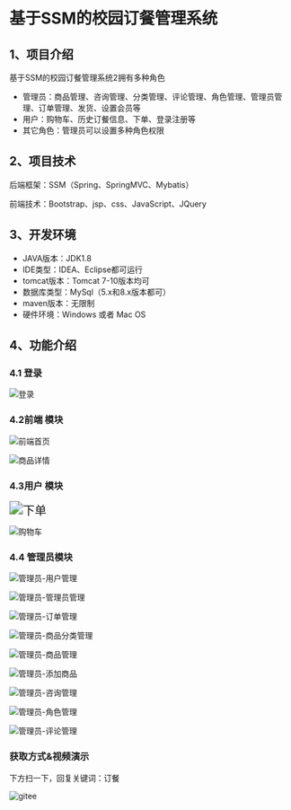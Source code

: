 # 基于SSM的校园订餐管理系统


## 1、项目介绍

基于SSM的校园订餐管理系统2拥有多种角色

- 管理员：商品管理、咨询管理、分类管理、评论管理、角色管理、管理员管理、订单管理、发货、设置会员等
- 用户：购物车、历史订餐信息、下单、登录注册等
- 其它角色：管理员可以设置多种角色权限


## 2、项目技术

后端框架：SSM（Spring、SpringMVC、Mybatis）

前端技术：Bootstrap、jsp、css、JavaScript、JQuery

## 3、开发环境

- JAVA版本：JDK1.8
- IDE类型：IDEA、Eclipse都可运行
- tomcat版本：Tomcat 7-10版本均可
- 数据库类型：MySql（5.x和8.x版本都可） 
- maven版本：无限制
- 硬件环境：Windows 或者 Mac OS


## 4、功能介绍

### 4.1 登录

![登录](https://project-images-1256969109.cos.ap-chongqing.myqcloud.com/Typora-Images/202208031719468.jpg)

### 4.2前端 模块

![前端首页](https://project-images-1256969109.cos.ap-chongqing.myqcloud.com/Typora-Images/202208031719584.jpg)

![商品详情](https://project-images-1256969109.cos.ap-chongqing.myqcloud.com/Typora-Images/202208031719821.jpg)

### 4.3用户 模块

<img src="https://project-images-1256969109.cos.ap-chongqing.myqcloud.com/Typora-Images/202208031719256.jpg" alt="下单" style="zoom:150%;" />

![购物车](https://project-images-1256969109.cos.ap-chongqing.myqcloud.com/Typora-Images/202208031719970.jpg)

### 4.4 管理员模块

![管理员-用户管理](https://project-images-1256969109.cos.ap-chongqing.myqcloud.com/Typora-Images/202208031720421.jpg)

![管理员-管理员管理](https://project-images-1256969109.cos.ap-chongqing.myqcloud.com/Typora-Images/202208031720307.jpg)

![管理员-订单管理](https://project-images-1256969109.cos.ap-chongqing.myqcloud.com/Typora-Images/202208031720182.jpg)

![管理员-商品分类管理](https://project-images-1256969109.cos.ap-chongqing.myqcloud.com/Typora-Images/202208031720256.jpg)

![管理员-商品管理](https://project-images-1256969109.cos.ap-chongqing.myqcloud.com/Typora-Images/202208031720984.jpg)

![管理员-添加商品](https://project-images-1256969109.cos.ap-chongqing.myqcloud.com/Typora-Images/202208031720965.jpg)

![管理员-咨询管理](https://project-images-1256969109.cos.ap-chongqing.myqcloud.com/Typora-Images/202208031720635.jpg)

![管理员-角色管理](https://project-images-1256969109.cos.ap-chongqing.myqcloud.com/Typora-Images/202208031720919.jpg)

![管理员-评论管理](https://project-images-1256969109.cos.ap-chongqing.myqcloud.com/Typora-Images/202208031720774.jpg)

### 获取方式&视频演示

下方扫一下，回复关键词：订餐

![gitee](https://project-images-1256969109.cos.ap-chongqing.myqcloud.com/Typora-Images/202309291447341.png)

